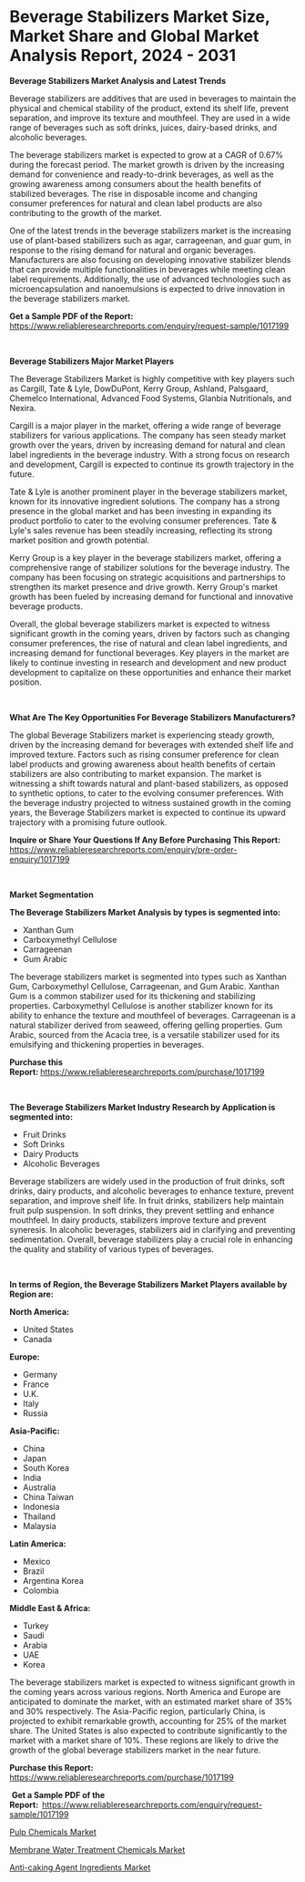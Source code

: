 <p><h1>Beverage Stabilizers Market Size, Market Share and Global Market Analysis Report, 2024 - 2031</h1></p><p><strong>Beverage Stabilizers Market Analysis and Latest Trends</strong></p>
<p><p>Beverage stabilizers are additives that are used in beverages to maintain the physical and chemical stability of the product, extend its shelf life, prevent separation, and improve its texture and mouthfeel. They are used in a wide range of beverages such as soft drinks, juices, dairy-based drinks, and alcoholic beverages.</p><p>The beverage stabilizers market is expected to grow at a CAGR of 0.67% during the forecast period. The market growth is driven by the increasing demand for convenience and ready-to-drink beverages, as well as the growing awareness among consumers about the health benefits of stabilized beverages. The rise in disposable income and changing consumer preferences for natural and clean label products are also contributing to the growth of the market.</p><p>One of the latest trends in the beverage stabilizers market is the increasing use of plant-based stabilizers such as agar, carrageenan, and guar gum, in response to the rising demand for natural and organic beverages. Manufacturers are also focusing on developing innovative stabilizer blends that can provide multiple functionalities in beverages while meeting clean label requirements. Additionally, the use of advanced technologies such as microencapsulation and nanoemulsions is expected to drive innovation in the beverage stabilizers market.</p></p>
<p><strong>Get a Sample PDF of the Report:&nbsp;</strong> <a href="https://www.reliableresearchreports.com/enquiry/request-sample/1017199">https://www.reliableresearchreports.com/enquiry/request-sample/1017199</a></p>
<p>&nbsp;</p>
<p><strong>Beverage Stabilizers Major Market Players</strong></p>
<p><p>The Beverage Stabilizers Market is highly competitive with key players such as Cargill, Tate & Lyle, DowDuPont, Kerry Group, Ashland, Palsgaard, Chemelco International, Advanced Food Systems, Glanbia Nutritionals, and Nexira. </p><p>Cargill is a major player in the market, offering a wide range of beverage stabilizers for various applications. The company has seen steady market growth over the years, driven by increasing demand for natural and clean label ingredients in the beverage industry. With a strong focus on research and development, Cargill is expected to continue its growth trajectory in the future.</p><p>Tate & Lyle is another prominent player in the beverage stabilizers market, known for its innovative ingredient solutions. The company has a strong presence in the global market and has been investing in expanding its product portfolio to cater to the evolving consumer preferences. Tate & Lyle's sales revenue has been steadily increasing, reflecting its strong market position and growth potential.</p><p>Kerry Group is a key player in the beverage stabilizers market, offering a comprehensive range of stabilizer solutions for the beverage industry. The company has been focusing on strategic acquisitions and partnerships to strengthen its market presence and drive growth. Kerry Group's market growth has been fueled by increasing demand for functional and innovative beverage products.</p><p>Overall, the global beverage stabilizers market is expected to witness significant growth in the coming years, driven by factors such as changing consumer preferences, the rise of natural and clean label ingredients, and increasing demand for functional beverages. Key players in the market are likely to continue investing in research and development and new product development to capitalize on these opportunities and enhance their market position.</p></p>
<p>&nbsp;</p>
<p><strong>What Are The Key Opportunities For Beverage Stabilizers Manufacturers?</strong></p>
<p><p>The global Beverage Stabilizers market is experiencing steady growth, driven by the increasing demand for beverages with extended shelf life and improved texture. Factors such as rising consumer preference for clean label products and growing awareness about health benefits of certain stabilizers are also contributing to market expansion. The market is witnessing a shift towards natural and plant-based stabilizers, as opposed to synthetic options, to cater to the evolving consumer preferences. With the beverage industry projected to witness sustained growth in the coming years, the Beverage Stabilizers market is expected to continue its upward trajectory with a promising future outlook.</p></p>
<p><strong>Inquire or Share Your Questions If Any Before Purchasing This Report:</strong> <a href="https://www.reliableresearchreports.com/enquiry/pre-order-enquiry/1017199">https://www.reliableresearchreports.com/enquiry/pre-order-enquiry/1017199</a></p>
<p>&nbsp;</p>
<p><strong>Market Segmentation</strong></p>
<p><strong>The Beverage Stabilizers Market Analysis by types is segmented into:</strong></p>
<p><ul><li>Xanthan Gum</li><li>Carboxymethyl Cellulose</li><li>Carrageenan</li><li>Gum Arabic</li></ul></p>
<p><p>The beverage stabilizers market is segmented into types such as Xanthan Gum, Carboxymethyl Cellulose, Carrageenan, and Gum Arabic. Xanthan Gum is a common stabilizer used for its thickening and stabilizing properties. Carboxymethyl Cellulose is another stabilizer known for its ability to enhance the texture and mouthfeel of beverages. Carrageenan is a natural stabilizer derived from seaweed, offering gelling properties. Gum Arabic, sourced from the Acacia tree, is a versatile stabilizer used for its emulsifying and thickening properties in beverages.</p></p>
<p><strong>Purchase this Report:&nbsp;</strong><a href="https://www.reliableresearchreports.com/purchase/1017199">https://www.reliableresearchreports.com/purchase/1017199</a></p>
<p>&nbsp;</p>
<p><strong>The Beverage Stabilizers Market Industry Research by Application is segmented into:</strong></p>
<p><ul><li>Fruit Drinks</li><li>Soft Drinks</li><li>Dairy Products</li><li>Alcoholic Beverages</li></ul></p>
<p><p>Beverage stabilizers are widely used in the production of fruit drinks, soft drinks, dairy products, and alcoholic beverages to enhance texture, prevent separation, and improve shelf life. In fruit drinks, stabilizers help maintain fruit pulp suspension. In soft drinks, they prevent settling and enhance mouthfeel. In dairy products, stabilizers improve texture and prevent syneresis. In alcoholic beverages, stabilizers aid in clarifying and preventing sedimentation. Overall, beverage stabilizers play a crucial role in enhancing the quality and stability of various types of beverages.</p></p>
<p>&nbsp;</p>
<p><strong>In terms of Region, the Beverage Stabilizers Market Players available by Region are:</strong></p>
<p>
    <p> <strong> North America: </strong>
        <ul>
            <li>United States</li>
            <li>Canada</li>
        </ul>
        </p> 
    <p> <strong> Europe: </strong>
        <ul>
            <li>Germany</li>
            <li>France</li>
            <li>U.K.</li>
            <li>Italy</li>
            <li>Russia</li>
        </ul>
        </p> 
    <p> <strong> Asia-Pacific: </strong>
        <ul>
            <li>China</li>
            <li>Japan</li>
            <li>South Korea</li>
            <li>India</li>
            <li>Australia</li>
            <li>China Taiwan</li>
            <li>Indonesia</li>
            <li>Thailand</li>
            <li>Malaysia</li>
        </ul>
        </p> 
    <p> <strong> Latin America: </strong>
        <ul>
            <li>Mexico</li>
            <li>Brazil</li>
            <li>Argentina Korea</li>
            <li>Colombia</li>
        </ul>
        </p> 
    <p> <strong> Middle East & Africa: </strong>
        <ul>
            <li>Turkey</li>
            <li>Saudi</li>
            <li>Arabia</li>
            <li>UAE</li>
            <li>Korea</li>
        </ul>
    </p>
    </p>
<p><p>The beverage stabilizers market is expected to witness significant growth in the coming years across various regions. North America and Europe are anticipated to dominate the market, with an estimated market share of 35% and 30% respectively. The Asia-Pacific region, particularly China, is projected to exhibit remarkable growth, accounting for 25% of the market share. The United States is also expected to contribute significantly to the market with a market share of 10%. These regions are likely to drive the growth of the global beverage stabilizers market in the near future.</p></p>
<p><strong>Purchase this Report: </strong><a href="https://www.reliableresearchreports.com/purchase/1017199">https://www.reliableresearchreports.com/purchase/1017199</a></p>
<p>&nbsp;<strong>Get a Sample PDF of the Report:&nbsp;&nbsp;</strong><a href="https://www.reliableresearchreports.com/enquiry/request-sample/1017199">https://www.reliableresearchreports.com/enquiry/request-sample/1017199</a></p>
<p><strong></strong></p>
<p><p><a href="https://view.publitas.com/reportprime-1/pulp-chemicals-market-size-market-share-and-global-market-analysis-report-2023-2030/">Pulp Chemicals Market</a></p><p><a href="https://view.publitas.com/reportprime-1/membrane-water-treatment-chemicals-market-furnish-information-about-market-size-market-share-market-dynamics-and-projections-spanning-from-2023-to-2030/">Membrane Water Treatment Chemicals Market</a></p><p><a href="https://view.publitas.com/reportprime-1/anti-caking-agent-ingredients-market-size-furnishes-valuable-information-encompassing-market-share-market-trends-and-projections-spanning-from-2023-to-2030/">Anti-caking Agent Ingredients Market</a></p></p>